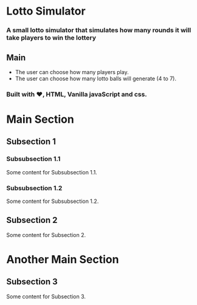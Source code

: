 # Lotto Simulator

### A small lotto simulator that simulates how many rounds it will take players to win the lottery 

## Main 

- The user can choose how many players play.
- The user can choose how many lotto balls will generate (4 to 7).

### Built with ❤️, HTML, Vanilla javaScript and css. 

# Main Section

## Subsection 1

### Subsubsection 1.1

Some content for Subsubsection 1.1.

### Subsubsection 1.2

Some content for Subsubsection 1.2.

## Subsection 2

Some content for Subsection 2.

# Another Main Section

## Subsection 3

Some content for Subsection 3.

